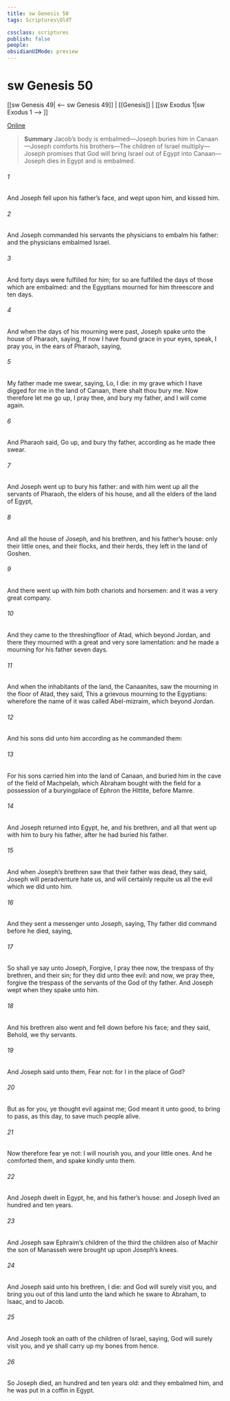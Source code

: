 ```yaml
---
title: sw Genesis 50
tags: Scriptures\OldT

cssclass: scriptures
publish: false
people:
obsidianUIMode: preview
---
```


# sw Genesis 50
[[sw Genesis 49| <-- sw Genesis 49]] | [[Genesis]] | [[sw Exodus 1|sw Exodus 1 --> ]]

[Online](https://churchofjesuschrist.org/study/scriptures/ot/gen/50?lang=eng)

> __Summary__
Jacob’s body is embalmed—Joseph buries him in Canaan—Joseph comforts his brothers—The children of Israel multiply—Joseph promises that God will bring Israel out of Egypt into Canaan—Joseph dies in Egypt and is embalmed.

###### 1 
And Joseph fell upon his father’s face, and wept upon him, and kissed him.

###### 2 
And Joseph commanded his servants the physicians to embalm his father: and the physicians embalmed Israel.

###### 3 
And forty days were fulfilled for him; for so are fulfilled the days of those which are embalmed: and the Egyptians mourned for him threescore and ten days.

###### 4 
And when the days of his mourning were past, Joseph spake unto the house of Pharaoh, saying, If now I have found grace in your eyes, speak, I pray you, in the ears of Pharaoh, saying,

###### 5 
My father made me swear, saying, Lo, I die: in my grave which I have digged for me in the land of Canaan, there shalt thou bury me. Now therefore let me go up, I pray thee, and bury my father, and I will come again.

###### 6 
And Pharaoh said, Go up, and bury thy father, according as he made thee swear.

###### 7 
And Joseph went up to bury his father: and with him went up all the servants of Pharaoh, the elders of his house, and all the elders of the land of Egypt,

###### 8 
And all the house of Joseph, and his brethren, and his father’s house: only their little ones, and their flocks, and their herds, they left in the land of Goshen.

###### 9 
And there went up with him both chariots and horsemen: and it was a very great company.

###### 10 
And they came to the threshingfloor of Atad, which  beyond Jordan, and there they mourned with a great and very sore lamentation: and he made a mourning for his father seven days.

###### 11 
And when the inhabitants of the land, the Canaanites, saw the mourning in the floor of Atad, they said, This  a grievous mourning to the Egyptians: wherefore the name of it was called Abel-mizraim, which  beyond Jordan.

###### 12 
And his sons did unto him according as he commanded them:

###### 13 
For his sons carried him into the land of Canaan, and buried him in the cave of the field of Machpelah, which Abraham bought with the field for a possession of a buryingplace of Ephron the Hittite, before Mamre.

###### 14 
And Joseph returned into Egypt, he, and his brethren, and all that went up with him to bury his father, after he had buried his father.

###### 15 
And when Joseph’s brethren saw that their father was dead, they said, Joseph will peradventure hate us, and will certainly requite us all the evil which we did unto him.

###### 16 
And they sent a messenger unto Joseph, saying, Thy father did command before he died, saying,

###### 17 
So shall ye say unto Joseph, Forgive, I pray thee now, the trespass of thy brethren, and their sin; for they did unto thee evil: and now, we pray thee, forgive the trespass of the servants of the God of thy father. And Joseph wept when they spake unto him.

###### 18 
And his brethren also went and fell down before his face; and they said, Behold, we  thy servants.

###### 19 
And Joseph said unto them, Fear not: for  I in the place of God?

###### 20 
But as for you, ye thought evil against me;  God meant it unto good, to bring to pass, as  this day, to save much people alive.

###### 21 
Now therefore fear ye not: I will nourish you, and your little ones. And he comforted them, and spake kindly unto them.

###### 22 
And Joseph dwelt in Egypt, he, and his father’s house: and Joseph lived an hundred and ten years.

###### 23 
And Joseph saw Ephraim’s children of the third  the children also of Machir the son of Manasseh were brought up upon Joseph’s knees.

###### 24 
And Joseph said unto his brethren, I die: and God will surely visit you, and bring you out of this land unto the land which he sware to Abraham, to Isaac, and to Jacob.

###### 25 
And Joseph took an oath of the children of Israel, saying, God will surely visit you, and ye shall carry up my bones from hence.

###### 26 
So Joseph died,  an hundred and ten years old: and they embalmed him, and he was put in a coffin in Egypt.

